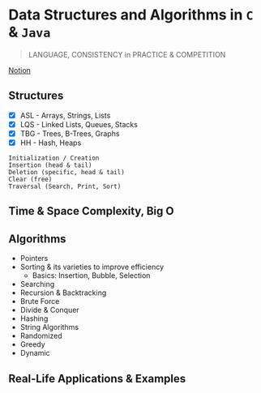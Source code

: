 # Data Structures and Algorithms in `C` & `Java`

> LANGUAGE, CONSISTENCY in PRACTICE & COMPETITION

[Notion](https://atharvnuthi.notion.site/12a9cc5fbd2b4ff98b2a00d9043bec91)

## Structures

- [x] ASL - Arrays, Strings, Lists
- [x] LQS - Linked Lists, Queues, Stacks
- [x] TBG - Trees, B-Trees, Graphs
- [x] HH - Hash, Heaps

```
Initialization / Creation
Insertion (head & tail)
Deletion (specific, head & tail)
Clear (free)
Traversal (Search, Print, Sort)
```

## Time & Space Complexity, Big O

## Algorithms

- Pointers
- Sorting & its varieties to improve efficiency
  - Basics: Insertion, Bubble, Selection
- Searching
- Recursion & Backtracking
- Brute Force
- Divide & Conquer
- Hashing
- String Algorithms
- Randomized
- Greedy
- Dynamic

## Real-Life Applications & Examples
